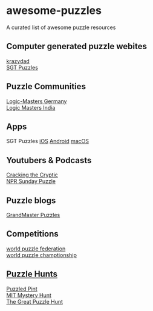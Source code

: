 # awesome-puzzles
A curated list of awesome puzzle resources

## Computer generated puzzle webites
[krazydad](https://krazydad.com/)  
[SGT Puzzles](https://www.chiark.greenend.org.uk/~sgtatham/puzzles/)  

## Puzzle Communities
[Logic-Masters Germany](https://logic-masters.de/?chlang=en)  
[Logic Masters India](https://logicmastersindia.com/)  

## Apps
SGT Puzzles
[iOS](https://apps.apple.com/us/app/simon-tathams-portable-puzzle/id622220631?ls=1)
[Android](https://play.google.com/store/apps/details?id=name.boyle.chris.sgtpuzzles)
[macOS](https://formulae.brew.sh/formula/puzzles#default)  


## Youtubers & Podcasts
[Cracking the Cryptic](https://www.youtube.com/channel/UCC-UOdK8-mIjxBQm_ot1T-Q)  
[NPR Sunday Puzzle](https://www.npr.org/series/4473090/sunday-puzzle)

## Puzzle blogs
[GrandMaster Puzzles](https://www.gmpuzzles.com/blog/)  

## Competitions
[world puzzle federation](https://www.worldpuzzle.org/)  
[world puzzle champtionship](http://wpc.puzzles.com/)  

## [Puzzle Hunts](https://en.wikipedia.org/wiki/Puzzle_hunt)
[Puzzled Pint](http://www.puzzledpint.com/)  
[MIT Mystery Hunt](http://web.mit.edu/puzzle/www/)  
[The Great Puzzle Hunt](https://www.greatpuzzlehunt.com/)  

